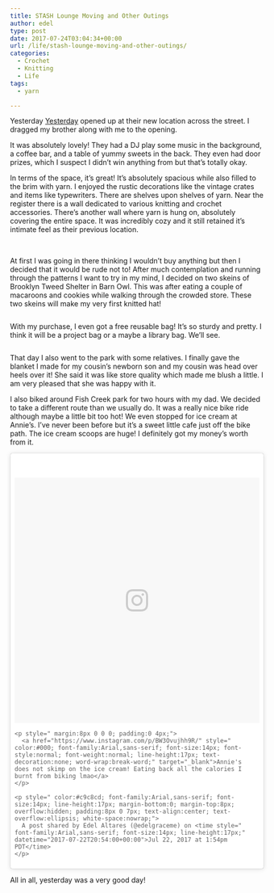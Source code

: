 ```yaml
---
title: STASH Lounge Moving and Other Outings
author: edel
type: post
date: 2017-07-24T03:04:34+00:00
url: /life/stash-lounge-moving-and-other-outings/
categories:
  - Crochet
  - Knitting
  - Life
tags:
  - yarn

---
```

Yesterday [Yesterday][1] opened up at their new location across the street. I dragged my brother along with me to the opening.

It was absolutely lovely! They had a DJ play some music in the background, a coffee bar, and a table of yummy sweets in the back. They even had door prizes, which I suspect I didn&#8217;t win anything from but that&#8217;s totally okay.

In terms of the space, it&#8217;s great! It&#8217;s absolutely spacious while also filled to the brim with yarn. I enjoyed the rustic decorations like the vintage crates and items like typewriters. There are shelves upon shelves of yarn. Near the register there is a wall dedicated to various knitting and crochet accessories. There&#8217;s another wall where yarn is hung on, absolutely covering the entire space. It was incredibly cozy and it still retained it&#8217;s intimate feel as their previous location.

<img data-attachment-id="613" data-permalink="http://edelgrace.me/blog/life/stash-lounge-moving-and-other-outings/attachment/20170722_104234/" data-orig-file="https://i0.wp.com/edelgrace.me/blog/wp-content/uploads/2017/07/20170722_104234.jpg?fit=1000%2C563" data-orig-size="1000,563" data-comments-opened="1" data-image-meta="{&quot;aperture&quot;:&quot;2.4&quot;,&quot;credit&quot;:&quot;&quot;,&quot;camera&quot;:&quot;LG-K210&quot;,&quot;caption&quot;:&quot;&quot;,&quot;created_timestamp&quot;:&quot;1500720153&quot;,&quot;copyright&quot;:&quot;&quot;,&quot;focal_length&quot;:&quot;3.18&quot;,&quot;iso&quot;:&quot;50&quot;,&quot;shutter_speed&quot;:&quot;0.0017699115044248&quot;,&quot;title&quot;:&quot;&quot;,&quot;orientation&quot;:&quot;1&quot;}" data-image-title="20170722_104234" data-image-description="" data-medium-file="https://i0.wp.com/edelgrace.me/blog/wp-content/uploads/2017/07/20170722_104234.jpg?fit=300%2C169" data-large-file="https://i0.wp.com/edelgrace.me/blog/wp-content/uploads/2017/07/20170722_104234.jpg?fit=663%2C373" src="https://i0.wp.com/edelgrace.me/blog/wp-content/uploads/2017/07/20170722_104234.jpg?resize=663%2C373" alt="" class="aligncenter size-large wp-image-613" srcset="https://i0.wp.com/edelgrace.me/blog/wp-content/uploads/2017/07/20170722_104234.jpg?w=1000 1000w, https://i0.wp.com/edelgrace.me/blog/wp-content/uploads/2017/07/20170722_104234.jpg?resize=300%2C169 300w, https://i0.wp.com/edelgrace.me/blog/wp-content/uploads/2017/07/20170722_104234.jpg?resize=768%2C432 768w, https://i0.wp.com/edelgrace.me/blog/wp-content/uploads/2017/07/20170722_104234.jpg?resize=982%2C553 982w, https://i0.wp.com/edelgrace.me/blog/wp-content/uploads/2017/07/20170722_104234.jpg?resize=400%2C225 400w" sizes="(max-width: 663px) 100vw, 663px" data-recalc-dims="1" />

<img data-attachment-id="614" data-permalink="http://edelgrace.me/blog/life/stash-lounge-moving-and-other-outings/attachment/20170722_103054/" data-orig-file="https://i2.wp.com/edelgrace.me/blog/wp-content/uploads/2017/07/20170722_103054.jpg?fit=1000%2C563" data-orig-size="1000,563" data-comments-opened="1" data-image-meta="{&quot;aperture&quot;:&quot;2.4&quot;,&quot;credit&quot;:&quot;&quot;,&quot;camera&quot;:&quot;LG-K210&quot;,&quot;caption&quot;:&quot;&quot;,&quot;created_timestamp&quot;:&quot;1500719453&quot;,&quot;copyright&quot;:&quot;&quot;,&quot;focal_length&quot;:&quot;3.18&quot;,&quot;iso&quot;:&quot;50&quot;,&quot;shutter_speed&quot;:&quot;0.0043290043290043&quot;,&quot;title&quot;:&quot;&quot;,&quot;orientation&quot;:&quot;1&quot;}" data-image-title="20170722_103054" data-image-description="" data-medium-file="https://i2.wp.com/edelgrace.me/blog/wp-content/uploads/2017/07/20170722_103054.jpg?fit=300%2C169" data-large-file="https://i2.wp.com/edelgrace.me/blog/wp-content/uploads/2017/07/20170722_103054.jpg?fit=663%2C373" src="https://i2.wp.com/edelgrace.me/blog/wp-content/uploads/2017/07/20170722_103054.jpg?resize=663%2C373" alt="" class="aligncenter size-large wp-image-614" srcset="https://i2.wp.com/edelgrace.me/blog/wp-content/uploads/2017/07/20170722_103054.jpg?w=1000 1000w, https://i2.wp.com/edelgrace.me/blog/wp-content/uploads/2017/07/20170722_103054.jpg?resize=300%2C169 300w, https://i2.wp.com/edelgrace.me/blog/wp-content/uploads/2017/07/20170722_103054.jpg?resize=768%2C432 768w, https://i2.wp.com/edelgrace.me/blog/wp-content/uploads/2017/07/20170722_103054.jpg?resize=982%2C553 982w, https://i2.wp.com/edelgrace.me/blog/wp-content/uploads/2017/07/20170722_103054.jpg?resize=400%2C225 400w" sizes="(max-width: 663px) 100vw, 663px" data-recalc-dims="1" />

At first I was going in there thinking I wouldn&#8217;t buy anything but then I decided that it would be rude not to! After much contemplation and running through the patterns I want to try in my mind, I decided on two skeins of Brooklyn Tweed Shelter in Barn Owl. This was after eating a couple of macaroons and cookies while walking through the crowded store. These two skeins will make my very first knitted hat!

<img data-attachment-id="611" data-permalink="http://edelgrace.me/blog/life/stash-lounge-moving-and-other-outings/attachment/20170723_074009/" data-orig-file="https://i2.wp.com/edelgrace.me/blog/wp-content/uploads/2017/07/20170723_074009.jpg?fit=1000%2C563" data-orig-size="1000,563" data-comments-opened="1" data-image-meta="{&quot;aperture&quot;:&quot;2.4&quot;,&quot;credit&quot;:&quot;&quot;,&quot;camera&quot;:&quot;LG-K210&quot;,&quot;caption&quot;:&quot;&quot;,&quot;created_timestamp&quot;:&quot;1500795609&quot;,&quot;copyright&quot;:&quot;&quot;,&quot;focal_length&quot;:&quot;3.18&quot;,&quot;iso&quot;:&quot;100&quot;,&quot;shutter_speed&quot;:&quot;0.033333333333333&quot;,&quot;title&quot;:&quot;&quot;,&quot;orientation&quot;:&quot;1&quot;}" data-image-title="20170723_074009" data-image-description="" data-medium-file="https://i2.wp.com/edelgrace.me/blog/wp-content/uploads/2017/07/20170723_074009.jpg?fit=300%2C169" data-large-file="https://i2.wp.com/edelgrace.me/blog/wp-content/uploads/2017/07/20170723_074009.jpg?fit=663%2C373" src="https://i2.wp.com/edelgrace.me/blog/wp-content/uploads/2017/07/20170723_074009.jpg?resize=663%2C373" alt="" class="aligncenter size-full wp-image-611" srcset="https://i2.wp.com/edelgrace.me/blog/wp-content/uploads/2017/07/20170723_074009.jpg?w=1000 1000w, https://i2.wp.com/edelgrace.me/blog/wp-content/uploads/2017/07/20170723_074009.jpg?resize=300%2C169 300w, https://i2.wp.com/edelgrace.me/blog/wp-content/uploads/2017/07/20170723_074009.jpg?resize=768%2C432 768w, https://i2.wp.com/edelgrace.me/blog/wp-content/uploads/2017/07/20170723_074009.jpg?resize=982%2C553 982w, https://i2.wp.com/edelgrace.me/blog/wp-content/uploads/2017/07/20170723_074009.jpg?resize=400%2C225 400w" sizes="(max-width: 663px) 100vw, 663px" data-recalc-dims="1" />

With my purchase, I even got a free reusable bag! It&#8217;s so sturdy and pretty. I think it will be a project bag or a maybe a library bag. We&#8217;ll see.

<img data-attachment-id="612" data-permalink="http://edelgrace.me/blog/life/stash-lounge-moving-and-other-outings/attachment/20170723_073921/" data-orig-file="https://i2.wp.com/edelgrace.me/blog/wp-content/uploads/2017/07/20170723_073921.jpg?fit=1000%2C563" data-orig-size="1000,563" data-comments-opened="1" data-image-meta="{&quot;aperture&quot;:&quot;2.4&quot;,&quot;credit&quot;:&quot;&quot;,&quot;camera&quot;:&quot;LG-K210&quot;,&quot;caption&quot;:&quot;&quot;,&quot;created_timestamp&quot;:&quot;1500795561&quot;,&quot;copyright&quot;:&quot;&quot;,&quot;focal_length&quot;:&quot;3.18&quot;,&quot;iso&quot;:&quot;100&quot;,&quot;shutter_speed&quot;:&quot;0.041666666666667&quot;,&quot;title&quot;:&quot;&quot;,&quot;orientation&quot;:&quot;1&quot;}" data-image-title="20170723_073921" data-image-description="" data-medium-file="https://i2.wp.com/edelgrace.me/blog/wp-content/uploads/2017/07/20170723_073921.jpg?fit=300%2C169" data-large-file="https://i2.wp.com/edelgrace.me/blog/wp-content/uploads/2017/07/20170723_073921.jpg?fit=663%2C373" src="https://i2.wp.com/edelgrace.me/blog/wp-content/uploads/2017/07/20170723_073921.jpg?resize=663%2C373" alt="" class="aligncenter size-large wp-image-612" srcset="https://i2.wp.com/edelgrace.me/blog/wp-content/uploads/2017/07/20170723_073921.jpg?w=1000 1000w, https://i2.wp.com/edelgrace.me/blog/wp-content/uploads/2017/07/20170723_073921.jpg?resize=300%2C169 300w, https://i2.wp.com/edelgrace.me/blog/wp-content/uploads/2017/07/20170723_073921.jpg?resize=768%2C432 768w, https://i2.wp.com/edelgrace.me/blog/wp-content/uploads/2017/07/20170723_073921.jpg?resize=982%2C553 982w, https://i2.wp.com/edelgrace.me/blog/wp-content/uploads/2017/07/20170723_073921.jpg?resize=400%2C225 400w" sizes="(max-width: 663px) 100vw, 663px" data-recalc-dims="1" />

That day I also went to the park with some relatives. I finally gave the blanket I made for my cousin&#8217;s newborn son and my cousin was head over heels over it! She said it was like store quality which made me blush a little. I am very pleased that she was happy with it.

I also biked around Fish Creek park for two hours with my dad. We decided to take a different route than we usually do. It was a really nice bike ride although maybe a little bit too hot! We even stopped for ice cream at Annie&#8217;s. I&#8217;ve never been before but it&#8217;s a sweet little cafe just off the bike path. The ice cream scoops are huge! I definitely got my money&#8217;s worth from it.

<blockquote class="instagram-media" data-instgrm-captioned data-instgrm-version="7" style=" background:#FFF; border:0; border-radius:3px; box-shadow:0 0 1px 0 rgba(0,0,0,0.5),0 1px 10px 0 rgba(0,0,0,0.15); margin: 1px; max-width:658px; padding:0; width:99.375%; width:-webkit-calc(100% - 2px); width:calc(100% - 2px);">
  <div style="padding:8px;">
    <div style=" background:#F8F8F8; line-height:0; margin-top:40px; padding:50.0% 0; text-align:center; width:100%;">
      <div style=" background:url(data:image/png;base64,iVBORw0KGgoAAAANSUhEUgAAACwAAAAsCAMAAAApWqozAAAABGdBTUEAALGPC/xhBQAAAAFzUkdCAK7OHOkAAAAMUExURczMzPf399fX1+bm5mzY9AMAAADiSURBVDjLvZXbEsMgCES5/P8/t9FuRVCRmU73JWlzosgSIIZURCjo/ad+EQJJB4Hv8BFt+IDpQoCx1wjOSBFhh2XssxEIYn3ulI/6MNReE07UIWJEv8UEOWDS88LY97kqyTliJKKtuYBbruAyVh5wOHiXmpi5we58Ek028czwyuQdLKPG1Bkb4NnM+VeAnfHqn1k4+GPT6uGQcvu2h2OVuIf/gWUFyy8OWEpdyZSa3aVCqpVoVvzZZ2VTnn2wU8qzVjDDetO90GSy9mVLqtgYSy231MxrY6I2gGqjrTY0L8fxCxfCBbhWrsYYAAAAAElFTkSuQmCC); display:block; height:44px; margin:0 auto -44px; position:relative; top:-22px; width:44px;">
      </div>
    </div>
    
    <p style=" margin:8px 0 0 0; padding:0 4px;">
      <a href="https://www.instagram.com/p/BW3Ovujhh9R/" style=" color:#000; font-family:Arial,sans-serif; font-size:14px; font-style:normal; font-weight:normal; line-height:17px; text-decoration:none; word-wrap:break-word;" target="_blank">Annie's does not skimp on the ice cream! Eating back all the calories I burnt from biking lmao</a>
    </p>
    
    <p style=" color:#c9c8cd; font-family:Arial,sans-serif; font-size:14px; line-height:17px; margin-bottom:0; margin-top:8px; overflow:hidden; padding:8px 0 7px; text-align:center; text-overflow:ellipsis; white-space:nowrap;">
      A post shared by Edel Altares (@edelgraceme) on <time style=" font-family:Arial,sans-serif; font-size:14px; line-height:17px;" datetime="2017-07-22T20:54:00+00:00">Jul 22, 2017 at 1:54pm PDT</time>
    </p>
  </div>
</blockquote>



All in all, yesterday was a very good day!

 [1]: http://stashlounge.com/